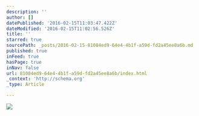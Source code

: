```yaml
---
description: ''
author: []
datePublished: '2016-02-15T11:03:47.422Z'
dateModified: '2016-02-15T11:02:56.526Z'
title: ''
starred: true
sourcePath: _posts/2016-02-15-81084ed9-64e4-4b1f-a59d-fd2a45ee8a6b.md
published: true
inFeed: true
hasPage: true
inNav: false
url: 81084ed9-64e4-4b1f-a59d-fd2a45ee8a6b/index.html
_context: 'http://schema.org'
_type: Article

---
```

![](https://the-grid-user-content.s3-us-west-2.amazonaws.com/8e5a44e1-6cb3-40f9-8652-0e53bc46e304.png)